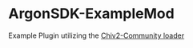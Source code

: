 # ArgonSDK-ExampleMod
Example Plugin utilizing the [Chiv2-Community loader](https://github.com/Chiv2-Community/ArgonSDK-Mods)
